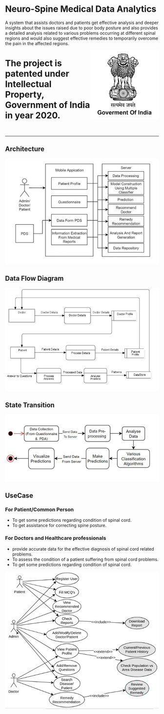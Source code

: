 # Neuro-Spine Medical Data Analytics
A system that assists doctors and patients get effective  analysis and deeper insights about the issues raised due to poor body posture and also provides a detailed analysis related to various problems occurring at different spinal regions and would also suggest effective remedies to temporarily overcome the pain in the affected regions. 

 <p>
 <a href="https://saurabhkoshatwar-bb1f1.firebaseapp.com/publications/patent1.html">
  <img align="right" src="/images/goverment_of_India.png" />
</a>
</p>

# The project is patented under Intellectual Property, Government of India in year 2020.

<br>
 
 ---
 
## Architecture

![Architecture](/Diagrams/Architecture.PNG)

## Data Flow Diagram 

![DFD](/Diagrams/DFD.jpeg)

## State Transition 

![StateTransition](/Diagrams/StateTransition.jpeg)

## UseCase

### For Patient/Common Person
* To get some predictions regarding condition of  spinal cord.
* To get assistance for correcting spine posture.

### For Doctors and Healthcare professionals
* provide accurate data for the effective diagnosis of spinal cord related problems.
* To assess the condition of a patient suffering from spinal cord problems.
* To get some predictions regarding condition of  spinal cord.


![UseCase](/Diagrams/UseCase.jpeg)

